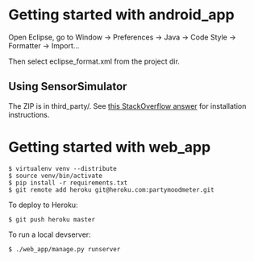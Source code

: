Getting started with android_app
================================

Open Eclipse, go to Window -> Preferences -> Java -> Code Style -> Formatter -> Import...

Then select eclipse_format.xml from the project dir.

Using SensorSimulator
---------------------

The ZIP is in third_party/. See [this StackOverflow answer](http://stackoverflow.com/a/3926715) for installation instructions.

Getting started with web_app
============================

    $ virtualenv venv --distribute
    $ source venv/bin/activate
    $ pip install -r requirements.txt
    $ git remote add heroku git@heroku.com:partymoodmeter.git

To deploy to Heroku:

    $ git push heroku master

To run a local devserver:

    $ ./web_app/manage.py runserver

